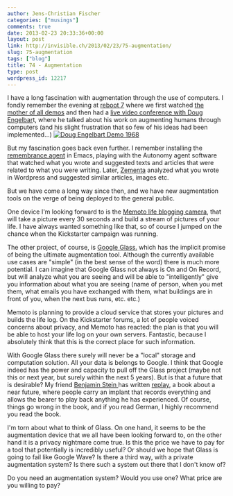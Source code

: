 ```yaml
---
author: Jens-Christian Fischer
categories: ["musings"]
comments: true
date: 2013-02-23 20:33:36+00:00
layout: post
link: http://invisible.ch/2013/02/23/75-augmentation/
slug: 75-augmentation
tags: ["blog"]
title: 74 - Augmentation
type: post
wordpress_id: 12217
---
```


I have a long fascination with augmentation through the use of computers. I fondly remember the evening at [reboot 7](http://www.reboot.dk/page/1914/en) where we first watched [the mother of all demos](http://en.wikipedia.org/wiki/The_Mother_of_All_Demos) and then had a [live video conference with Doug Engelbar](http://archive.org/details/Reboot70ChatwithDougEngelbartatReboot70Copenhagen)t, where he talked about his work on augmenting humans through computers (and his slight frustration that so few of his ideas had been implemented...)
[![Doug Engelbart Demo 1968](http://farm1.staticflickr.com/14/18590226_391ad7af15.jpg)](http://www.flickr.com/photos/mac/18590226/)

But my fascination goes back even further. I remember installing the [remembrance agent](http://www.remem.org/) in Emacs, playing with the Autonomy agent software that watched what you wrote and suggested texts and articles that were related to what you were writing. Later, [Zementa](http://en.wikipedia.org/wiki/Zemanta) analyzed what you wrote in Wordpress and suggested similar articles, images etc.

But we have come a long way since then, and we have new augmentation tools on the verge of being deployed to the general public. 

One device I'm looking forward to is the [Memoto life blogging camera](http://memoto.com/), that will take a picture every 30 seconds and build a stream of pictures of your life. I have always wanted something like that, so of course I jumped on the chance when the Kickstarter  campaign was running. 

The other project, of course, is [Google Glass.](http://www.google.com/glass/start/) which has the implicit promise of being the ultimate augmentation tool. Although the currently available use cases are "simple" (in the best sense of the word) there is much more potential. I can imagine that Google Glass not always is On and On Record, but will analyze what you are seeing and will be able to "intelligently" give you information about what you are seeing (name of person, when you met them, what emails you have exchanged with them, what buildings are in front of you, when the next bus runs, etc. etc.)

Memoto is planning to provide a cloud service that stores your pictures and builds the life log. On the Kickstarter forums, a lot of people voiced concerns about privacy, and Memoto has reacted: the plan is that you will be able to host your life log on your own servers. Fantastic, because I absolutely think that this is the correct place for such information.

With Google Glass there surely will never be a "local" storage and computation solution. All your data is belongs to Google. I think that Google indeed has the power and capacity to pull off the Glass project (maybe not this or next year, but surely within the next 5 years). But is that a future that is desirable? My friend [Benjamin Stein ](http://turmsegler.net)has written [replay](http://turmsegler.net/replay/), a book about a near future, where people carry an implant that records everything and allows the bearer to play back anything he has  experienced. Of course, things go wrong in the book, and if you read German, I highly recommend you read the book.

I'm torn about what to think of Glass. On one hand, it seems to be the augmentation device that we all have been looking forward to, on the other hand it is a privacy nightmare come true. Is this the price we have to pay for a tool that potentially is incredibly useful? Or should we hope that Glass is going to fail like Google Wave? Is there a third way, with a private augmentation system? Is there such a system out there that I don't know of?

Do you need an augmentation system? Would you use one? What price are you willing to pay?
